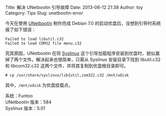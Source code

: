 Title: 解决 UNetbootin 引导故障
Date: 2013-06-12 21:38
Author: toy
Category: Tips
Slug: unetbootin-error

今天在使用 [UNetbootin][u] 制作完成 Debian 7.0
的启动优盘后，没想到引导时系统报了如下错误：

    Failed to load libutil.c32
    Failed to load COM32 file menu.c32

究其原因，UNetbootin 在将 [Syslinux][s]
这个引导加载程序安装到优盘时，貌似漏掉了两个文件。解决起来也很简单，只需从
Syslinux 安装目录下找到 libutil.c32 和 libcom32.c32
这两个文件，并将其复制到优盘根目录即可。


    # cp /usr/share/syslinux/lib{util,com32}.c32 /mnt/udisk

其中，`/mnt/udisk` 为优盘挂载点。

系统：Funtoo  
UNetbootin 版本：584  
Syslinux 版本：5.01

[u]: http://unetbootin.sourceforge.net  
[s]: http://www.syslinux.org
